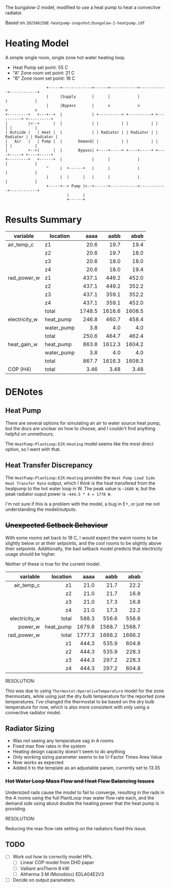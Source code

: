The bungalow-2 model, modified to use a heat pump to heat a convective radiator.

Based on `20250625DE-heatpump-snapshot/bungalow-2-heatpump.idf`

# Heating Model

A simple single room, single zone hot water heating loop.

- Heat Pump set point: 55 C
- "A" Zone room set point: 21 C
- "B" Zone room set point: 18 C

```
                  +-----+-------------+------+------------+------------+------------+
                  |     |Supply       |      |            |            |            |
                  |     |Bypass       |      v            v            v            v
+---------+   +---+--+  |             | +----------+ +----------+ +----------+ +----------+
|         |<--+      |  |             | |          | |          | |          | |          |
| Outside |   | Heat |  |             | | Radiator | | Radiator | | Radiator | | Radiator |
|   Air   |   | Pump |  |       Demand| |          | |          | |          | |          |
|         +-->|      |  |       Bypass| +----+-----+ +----+-----+ +----+-----+ +----+-----+
+---------+   +------+  |             |      |            |            |            | 
                  ^     |  +------+   |      |            |            |            |  
                  |     |  |      |   |      |            |            |            | 
                  +-----+--+ Pump |<--+------+------------+------------+------------+
                           |      |                 
                           +------+                 
```

# Results Summary

| variable      | location   | aaaa    | aabb    | abab    |
|---------------|------------|--------:|--------:|--------:|
| air_temp_c    | z1         |   20.6  |   19.7  |   19.4  |
|               | z2         |   20.6  |   19.7  |   18.0  |
|               | z3         |   20.6  |   18.0  |   18.0  |
|               | z4         |   20.6  |   18.0  |   19.4  |
| rad_power_w   | z1         |  437.1  |  449.2  |  452.0  |
|               | z2         |  437.1  |  449.2  |  352.2  |
|               | z3         |  437.1  |  359.1  |  352.2  |
|               | z4         |  437.1  |  359.1  |  452.0  |
|               | total      | 1748.5  | 1616.6  | 1608.5  |
| electricity_w | heat_pump  |  246.8  |  460.7  |  458.4  |
|               | water_pump |    3.8  |    4.0  |    4.0  |
|               | total      |  250.6  |  464.7  |  462.4  |
| heat_gain_w   | heat_pump  |  863.8  | 1612.3  | 1604.2  |
|               | water_pump |    3.8  |    4.0  |    4.0  |
|               | total      |  867.7  | 1616.3  | 1608.3  |
| COP (H4)      | total      |    3.46 |    3.48 |    3.48 |

# DENotes

## Heat Pump

There are several options for simulating an air to water source heat pump,
but the docs are unclear on how to choose, and I couldn't find anything helpful
on unmethours.

The `HeatPump:PlantLoop:EIR:Heating` model seems like the most direct option,
so I went with that.

## Heat Transfer Discrepancy

The `HeatPump:PlantLoop:EIR:Heating` provides the `Heat Pump Load Side Heat Transfer Rate` output, 
which I think is the heat transfered from the heatpump to the hot water loop in W.
The peak value is `~1680 W`, but the peak radiator ouput power is `~444.5 * 4 = 1778 W`.

I'm not sure if this is a problem with the model, a bug in E+,
or just me not understanding the model/outputs.


## ~~Unexpected Setback Behaviour~~

With some rooms set back to 18 C, I would expect the warm rooms
to be slightly below or at their setpoints, and the cool rooms
to be slightly above their setpoints.
Additionally, the bad setback model predicts that electricity usage
should be higher.

Neither of these is true for the current model.

| variable      | location   | aaaa   | aabb   | abab   |
|--------------:|-----------:|-------:|-------:|-------:|
| air_temp_c    | z1         |   21.0 |   21.7 |   22.2 |
|               | z2         |   21.0 |   21.7 |   16.8 |
|               | z3         |   21.0 |   17.3 |   16.8 |
|               | z4         |   21.0 |   17.3 |   22.2 |
| electricity_w | total      |  588.3 |  556.6 |  556.6 |
| power_w       | heat_pump  | 1679.8 | 1568.7 | 1568.7 |
| rad_power_w   | total      | 1777.3 | 1666.2 | 1666.2 |
|               | z1         |  444.3 |  535.9 |  604.8 |
|               | z2         |  444.3 |  535.9 |  228.3 |
|               | z3         |  444.3 |  297.2 |  228.3 |
|               | z4         |  444.3 |  297.2 |  604.8 |

RESOLUTION:

This was due to using `Thermostat:OperativeTemperature` model
for the zone thermostats, while using just the dry bulb temperature for
the reported zone temperatures.
I've changed the thermostat to be based on the dry bulb temperature for now,
which is also more consistent with only using a convective radiator model.

## Radiator Sizing

- Was not seeing any temperature sag in A rooms
- Fixed max flow rates in the system
- Heating design capacity doesn't seem to do anything
- Only working sizing parameter seems to be U-Factor Times Area Value
- Now works as expected
- Added it to the template as an adjustable param, currently set to 13.35

### ~~Hot Water Loop Mass Flow and Heat Flow Balancing Issues~~

Undersized rads cause the model to fail to converge, resulting in
the rads in the A rooms using the full PlantLoop max water flow rate each,
and the demand side using about double the heating power that the heat pump
is providing.

RESOLUTION:

Reducing the max flow rate setting on the radiators fixed this issue.

## TODO

- [ ] Work out how to correctly model HPs.
  - [ ] Linear COP model from DHD paper
  - [ ] Valliant aroTherm 8 kW
  - [ ] Altherma 3 M (Monobloc) EDLA04E2V3
- [ ] Decide on output parameters.

